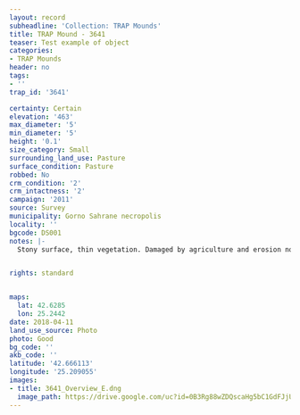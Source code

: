 ```yaml
---
layout: record
subheadline: 'Collection: TRAP Mounds'
title: TRAP Mound - 3641
teaser: Test example of object
categories:
- TRAP Mounds
header: no
tags:
- ''
trap_id: '3641'

certainty: Certain
elevation: '463'
max_diameter: '5'
min_diameter: '5'
height: '0.1'
size_category: Small
surrounding_land_use: Pasture
surface_condition: Pasture
robbed: No
crm_condition: '2'
crm_intactness: '2'
campaign: '2011'
source: Survey
municipality: Gorno Sahrane necropolis
locality: ''
bgcode: DS001
notes: |-
  Stony surface, thin vegetation. Damaged by agriculture and erosion no visible robbers trenches.


rights: standard


maps:
  lat: 42.6285
  lon: 25.2442
date: 2018-04-11
land_use_source: Photo
photo: Good
bg_code: ''
akb_code: ''
latitude: '42.666113'
longitude: '25.209055'
images:
- title: 3641_Overview_E.dng
  image_path: https://drive.google.com/uc?id=0B3Rg88wZDQscaHg5bC1GdFJjUjg
---
```

